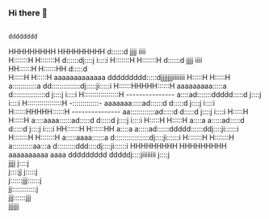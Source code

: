 
### Hi there 👋

<!--
**H-ADJI/H-ADJI** is a ✨ _special_ ✨ repository because its `README.md` (this file) appears on your GitHub profile.

Here are some ideas to get you started:

- 🔭 I’m currently working on ...
- 🌱 I’m currently learning ...
- 👯 I’m looking to collaborate on ...
- 🤔 I’m looking for help with ...
- 💬 Ask me about ...
- 📫 How to reach me: ...
- 😄 Pronouns: ...
- ⚡ Fun fact: ...
-->

                                                                                           
                                                                     dddddddd              
HHHHHHHHH     HHHHHHHHH                                              d::::::d jjjj   iiii  
H:::::::H     H:::::::H                                              d::::::dj::::j i::::i 
H:::::::H     H:::::::H                                              d::::::d jjjj   iiii  
HH::::::H     H::::::HH                                              d:::::d               
  H:::::H     H:::::H                     aaaaaaaaaaaaa      ddddddddd:::::djjjjjjjiiiiiii 
  H:::::H     H:::::H                     a::::::::::::a   dd::::::::::::::dj:::::ji:::::i 
  H::::::HHHHH::::::H                     aaaaaaaaa:::::a d::::::::::::::::d j::::j i::::i 
  H:::::::::::::::::H   ---------------            a::::ad:::::::ddddd:::::d j::::j i::::i 
  H:::::::::::::::::H   -:::::::::::::-     aaaaaaa:::::ad::::::d    d:::::d j::::j i::::i 
  H::::::HHHHH::::::H   ---------------   aa::::::::::::ad:::::d     d:::::d j::::j i::::i 
  H:::::H     H:::::H                    a::::aaaa::::::ad:::::d     d:::::d j::::j i::::i 
  H:::::H     H:::::H                   a::::a    a:::::ad:::::d     d:::::d j::::j i::::i 
HH::::::H     H::::::HH                 a::::a    a:::::ad::::::ddddd::::::ddj::::ji::::::i
H:::::::H     H:::::::H                 a:::::aaaa::::::a d:::::::::::::::::dj::::ji::::::i
H:::::::H     H:::::::H                  a::::::::::aa:::a d:::::::::ddd::::dj::::ji::::::i
HHHHHHHHH     HHHHHHHHH                   aaaaaaaaaa  aaaa  ddddddddd   dddddj::::jiiiiiiii
                                                                             j::::j        
                                                                   jjjj      j::::j        
                                                                  j::::jj   j:::::j        
                                                                  j::::::jjj::::::j        
                                                                   jj::::::::::::j         
                                                                     jjj::::::jjj          
                                                                        jjjjjj             
